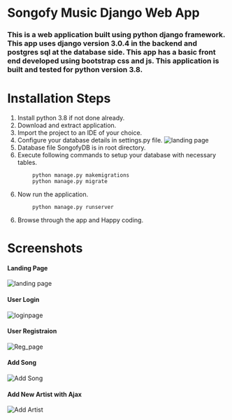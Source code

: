#    Songofy Music Django Web App
###    This is a web application built using python django framework. This app uses django version 3.0.4 in the backend and postgres sql at the database side. This app has a basic front end developed using bootstrap css and js. This application is built and tested for python version 3.8.

Installation Steps
==================

1.  Install python 3.8 if not done already.
2.  Download and extract application.
3.  Import the project to an IDE of your choice.
4.  Configure your database details in settings.py file.
![landing page](https://bitbucket.org/sagarbanik/songofy/raw/97bc96417666072be91bc78d56c8af7b9343dca7/media/readme/database.png)
4.  Database file SongofyDB is in root directory.
5.  Execute following commands to setup your database with necessary tables.
```
        python manage.py makemigrations
        python manage.py migrate
```
6.  Now run the application.
```
        python manage.py runserver
```
6.   Browse through the app and Happy coding.

Screenshots
==================

####    Landing Page

![landing page](https://bitbucket.org/sagarbanik/songofy/raw/97bc96417666072be91bc78d56c8af7b9343dca7/media/readme/landingpage.png)

####    User Login

![loginpage](https://bitbucket.org/sagarbanik/songofy/raw/97bc96417666072be91bc78d56c8af7b9343dca7/media/readme/login.png)

####    User Registraion

![Reg_page](https://bitbucket.org/sagarbanik/songofy/raw/97bc96417666072be91bc78d56c8af7b9343dca7/media/readme/registraion.png)

####    Add Song

![Add Song](https://bitbucket.org/sagarbanik/songofy/raw/97bc96417666072be91bc78d56c8af7b9343dca7/media/readme/addsong.png)

####    Add New Artist with Ajax

![Add Artist](https://bitbucket.org/sagarbanik/songofy/raw/97bc96417666072be91bc78d56c8af7b9343dca7/media/readme/addartist.png)